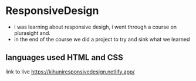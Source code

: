 # ResponsiveDesign

- i was learning about responsive desigh, i went through a course on plurasight and.
- in the end of the course we did a project to try and sink what we learned


## languages used HTML and CSS

link to live https://kihuniresponsivedesign.netlify.app/
